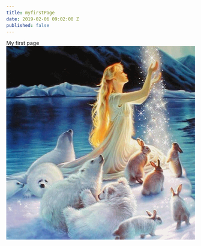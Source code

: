 ```yaml
---
title: myfirstPage
date: 2019-02-06 09:02:00 Z
published: false
---
```


My first page
![80b9444d.gif](/uploads/80b9444d.gif)